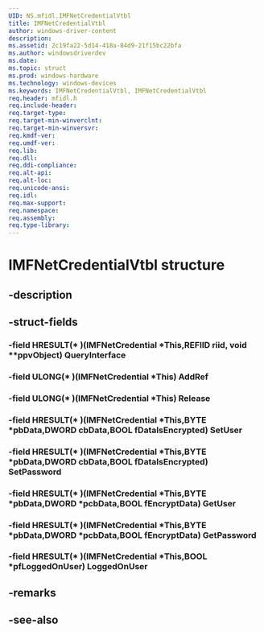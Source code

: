 ```yaml
---
UID: NS.mfidl.IMFNetCredentialVtbl
title: IMFNetCredentialVtbl
author: windows-driver-content
description: 
ms.assetid: 2c19fa22-5d14-418a-84d9-21f15bc22bfa
ms.author: windowsdriverdev
ms.date: 
ms.topic: struct
ms.prod: windows-hardware
ms.technology: windows-devices
ms.keywords: IMFNetCredentialVtbl, IMFNetCredentialVtbl
req.header: mfidl.h
req.include-header:
req.target-type:
req.target-min-winverclnt:
req.target-min-winversvr:
req.kmdf-ver:
req.umdf-ver:
req.lib:
req.dll:
req.ddi-compliance:
req.alt-api:
req.alt-loc:
req.unicode-ansi:
req.idl:
req.max-support:
req.namespace:
req.assembly:
req.type-library:
---
```


# IMFNetCredentialVtbl structure

## -description



## -struct-fields

### -field HRESULT(* )(IMFNetCredential *This,REFIID riid, void **ppvObject) QueryInterface			
 	
### -field ULONG(* )(IMFNetCredential *This) AddRef			
 	
### -field ULONG(* )(IMFNetCredential *This) Release			
 	
### -field HRESULT(* )(IMFNetCredential *This,BYTE *pbData,DWORD cbData,BOOL fDataIsEncrypted) SetUser			
 	
### -field HRESULT(* )(IMFNetCredential *This,BYTE *pbData,DWORD cbData,BOOL fDataIsEncrypted) SetPassword			
 	
### -field HRESULT(* )(IMFNetCredential *This,BYTE *pbData,DWORD *pcbData,BOOL fEncryptData) GetUser			
 	
### -field HRESULT(* )(IMFNetCredential *This,BYTE *pbData,DWORD *pcbData,BOOL fEncryptData) GetPassword			
 	
### -field HRESULT(* )(IMFNetCredential *This,BOOL *pfLoggedOnUser) LoggedOnUser			
 	
## -remarks

## -see-also
